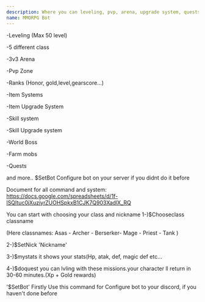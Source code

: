 ```yaml
---
description: Where you can leveling, pvp, arena, upgrade system, quests, worldboss etc..
name: MMORPG Bot
---
```


-Leveling (Max 50 level)

-5 different class

-3v3 Arena

-Pvp Zone

-Ranks (Honor, gold,level,gearscore...)

-Item Systems

-Item Upgrade System

-Skill system

-Skill Upgrade system

-World Boss

-Farm mobs

-Quests

and more.. $SetBot Configure bot on your server if you didnt do it before

Document for all command and system: https://docs.google.com/spreadsheets/d/1f-lSQItuc0jXuzjyrZUOHSpkxB1CJK7Q903XadlX_RQ

You can start with choosing your class and nickname 1-)$Chooseclass classname

(Here classnames: Asas - Archer - Berserker- Mage - Priest - Tank )

2-)$SetNick 'Nickname'

3-)$mystats it shows your stats(Hp, atak, def, magic def etc...

4-)$doquest you can lvling with these missions.your character ll return in 30-60 minutes.(Xp + Gold rewards)

'$SetBot' Firstly Use this command for Configure bot to your discord, if you haven't done before
